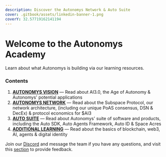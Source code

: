 ```yaml
---
description: Discover the Autonomys Network & Auto Suite
cover: .gitbook/assets/linkedin-banner-1.png
coverY: 32.57719162141194
---
```


# Welcome to the Autonomys Academy

Learn about what Autonomys is building via our learning resources.

### Contents

1. [**AUTONOMYS VISION**](broken-reference) — Read about AI3.0, the Age of Autonomy & Autonomys' potential applications
2. [**AUTONOMYS NETWORK**](broken-reference) — Read about the Subspace Protocol, our network architecture, (including our unique PoAS consensus, DSN & DecEx) & protocol economics for $AI3
3. [**AUTO SUITE**](broken-reference) — Read about Autonomys' suite of software and products, including the Auto SDK, Auto Agents Framework, Auto ID & Space Acres
4. [**ADDITIONAL LEARNING**](broken-reference) — Read about the basics of blockchain, web3, AI, agents & digital identity

Join our [Discord](https://discord.com/invite/subspace-network) and message the team if you have any questions, and visit this [section](https://github.com/subspace/autonomys_gitbook/blob/main/broken-reference/README.md) to provide feedback.
